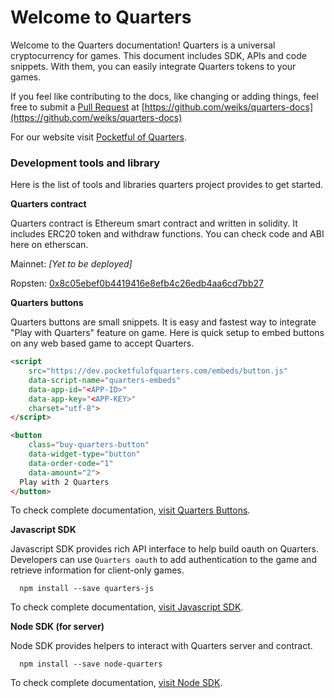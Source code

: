 # Welcome to Quarters

Welcome to the Quarters documentation! Quarters is a universal cryptocurrency
for games. This document includes SDK, APIs and code snippets. With them, you
can easily integrate Quarters tokens to your games.

If you feel like contributing to the docs, like changing or adding things, feel
free to submit a [Pull Request](https://github.com/weiks/quarters-docs/pulls) at
[https://github.com/weiks/quarters-docs](https://github.com/weiks/quarters-docs)

For our website visit
[Pocketful of Quarters](https://dev.pocketfulofquarters.com).

### Development tools and library

Here is the list of tools and libraries quarters project provides to get
started.

**Quarters contract**

Quarters contract is Ethereum smart contract and written in solidity. It
includes ERC20 token and withdraw functions. You can check code and ABI here on
etherscan.

Mainnet: _[Yet to be deployed]_

Ropsten:
[0x8c05ebef0b4419416e8efb4c26edb4aa6cd7bb27](https://ropsten.etherscan.io/address/0x8c05ebef0b4419416e8efb4c26edb4aa6cd7bb27#code)

**Quarters buttons**

Quarters buttons are small snippets. It is easy and fastest way to integrate
"Play with Quarters" feature on game. Here is quick setup to embed buttons on
any web based game to accept Quarters.

```html
<script
    src="https://dev.pocketfulofquarters.com/embeds/button.js"
    data-script-name="quarters-embeds"
    data-app-id="<APP-ID>"
    data-app-key="<APP-KEY>"
    charset="utf-8">
</script>

<button
    class="buy-quarters-button"
    data-widget-type="button"
    data-order-code="1"
    data-amount="2">
  Play with 2 Quarters
</button>
```

To check complete documentation, [visit Quarters Buttons](quarters-buttons.md).

**Javascript SDK**

Javascript SDK provides rich API interface to help build oauth on Quarters.
Developers can use `Quarters oauth` to add authentication to the game and
retrieve information for client-only games.

```shell
  npm install --save quarters-js
```

To check complete documentation, [visit Javascript SDK](js-sdk.md).

**Node SDK (for server)**

Node SDK provides helpers to interact with Quarters server and contract.

```shell
  npm install --save node-quarters
```

To check complete documentation, [visit Node SDK](node-sdk.md).
